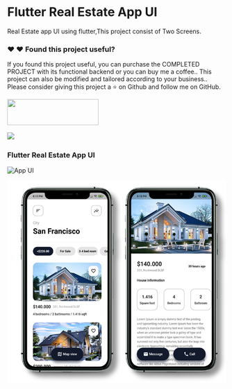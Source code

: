 # Flutter Real Estate App UI

Real Estate app UI using flutter,This project consist of Two Screens.

### :heart: :heart: Found this project useful?

If you found this project useful, you can purchase the COMPLETED PROJECT with its functional backend or you can buy me a coffee..
This project can also be modified and tailored according to your business..
Please consider giving this project a :star: on Github and follow me on GitHub.

<a href="https://wa.link/ngkfff"><img src="https://plymouthfitness.com/wp-content/uploads/2019/12/Purchase-Now-Button-300x125.jpg" height="60" width="210"></a>

<a href="https://www.buymeacoffee.com/winfidigitalhub"><img src="https://cdn.buymeacoffee.com/buttons/v2/default-yellow.png" height="60"></a>

### Flutter Real Estate App UI

![App UI](/realestate.gif)

![App UI](/realestateallscr.png)

